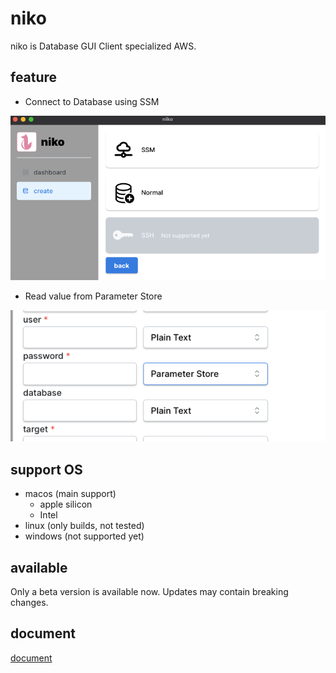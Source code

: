 # niko

niko is Database GUI Client specialized AWS.

## feature

- Connect to Database using SSM

![](./.img/ssm.png)

- Read value from Parameter Store

![](./.img/parameter_store.png)

## support OS

- macos (main support)
    - apple silicon
    - Intel
- linux (only builds, not tested)
- windows (not supported yet)

## available

Only a beta version is available now. Updates may contain breaking changes.

## document

[document](./.doc/doc.md)
